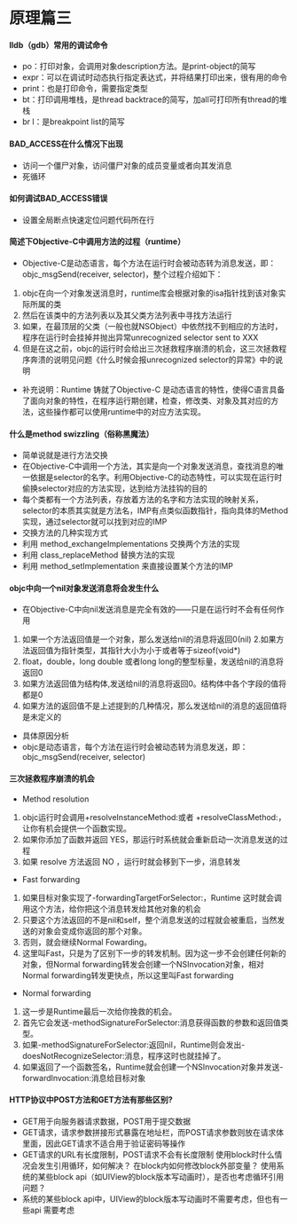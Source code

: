# 原理篇三
#### lldb（gdb）常用的调试命令
* po：打印对象，会调用对象description方法。是print-object的简写
* expr：可以在调试时动态执行指定表达式，并将结果打印出来，很有用的命令
* print：也是打印命令，需要指定类型
* bt：打印调用堆栈，是thread backtrace的简写，加all可打印所有thread的堆栈
* br l：是breakpoint list的简写
#### BAD_ACCESS在什么情况下出现
* 访问一个僵尸对象，访问僵尸对象的成员变量或者向其发消息
* 死循环
#### 如何调试BAD_ACCESS错误
* 设置全局断点快速定位问题代码所在行
#### 简述下Objective-C中调用方法的过程（runtime）
* Objective-C是动态语言，每个方法在运行时会被动态转为消息发送，即：objc_msgSend(receiver, selector)，整个过程介绍如下：
1. objc在向一个对象发送消息时，runtime库会根据对象的isa指针找到该对象实际所属的类
2.  然后在该类中的方法列表以及其父类方法列表中寻找方法运行
3.   如果，在最顶层的父类（一般也就NSObject）中依然找不到相应的方法时，程序在运行时会挂掉并抛出异常unrecognized selector sent to XXX
4.    但是在这之前，objc的运行时会给出三次拯救程序崩溃的机会，这三次拯救程序奔溃的说明见问题《什么时候会报unrecognized selector的异常》中的说明
* 补充说明：Runtime 铸就了Objective-C 是动态语言的特性，使得C语言具备了面向对象的特性，在程序运行期创建，检查，修改类、对象及其对应的方法，这些操作都可以使用runtime中的对应方法实现。
#### 什么是method swizzling（俗称黑魔法）
*  简单说就是进行方法交换
* 在Objective-C中调用一个方法，其实是向一个对象发送消息，查找消息的唯一依据是selector的名字。利用Objective-C的动态特性，可以实现在运行时偷换selector对应的方法实现，达到给方法挂钩的目的
* 每个类都有一个方法列表，存放着方法的名字和方法实现的映射关系，selector的本质其实就是方法名，IMP有点类似函数指针，指向具体的Method实现，通过selector就可以找到对应的IMP
 
* 	交换方法的几种实现方式 
*	利用 method_exchangeImplementations 交换两个方法的实现
*	利用 class_replaceMethod 替换方法的实现
*	利用 method_setImplementation 来直接设置某个方法的IMP 

#### objc中向一个nil对象发送消息将会发生什么
* 在Objective-C中向nil发送消息是完全有效的——只是在运行时不会有任何作用
1. 如果一个方法返回值是一个对象，那么发送给nil的消息将返回0(nil)
2.如果方法返回值为指针类型，其指针大小为小于或者等于sizeof(void*)
3. float，double，long double 或者long long的整型标量，发送给nil的消息将返回0
4.  如果方法返回值为结构体,发送给nil的消息将返回0。结构体中各个字段的值将都是0
5. 如果方法的返回值不是上述提到的几种情况，那么发送给nil的消息的返回值将是未定义的
* 具体原因分析
* objc是动态语言，每个方法在运行时会被动态转为消息发送，即：objc_msgSend(receiver, selector)
#### 三次拯救程序崩溃的机会
* Method resolution
1.  objc运行时会调用+resolveInstanceMethod:或者 +resolveClassMethod:，让你有机会提供一个函数实现。
2.   如果你添加了函数并返回 YES，那运行时系统就会重新启动一次消息发送的过程
3.   如果 resolve 方法返回 NO ，运行时就会移到下一步，消息转发
* Fast forwarding
1.  如果目标对象实现了-forwardingTargetForSelector:，Runtime 这时就会调用这个方法，给你把这个消息转发给其他对象的机会
2. 只要这个方法返回的不是nil和self，整个消息发送的过程就会被重启，当然发送的对象会变成你返回的那个对象。
3. 否则，就会继续Normal Fowarding。
4. 这里叫Fast，只是为了区别下一步的转发机制。因为这一步不会创建任何新的对象，但Normal forwarding转发会创建一个NSInvocation对象，相对Normal forwarding转发更快点，所以这里叫Fast forwarding
* Normal forwarding
1. 这一步是Runtime最后一次给你挽救的机会。
2. 首先它会发送-methodSignatureForSelector:消息获得函数的参数和返回值类型。
3. 如果-methodSignatureForSelector:返回nil，Runtime则会发出-doesNotRecognizeSelector:消息，程序这时也就挂掉了。
4. 如果返回了一个函数签名，Runtime就会创建一个NSInvocation对象并发送-forwardInvocation:消息给目标对象
#### HTTP协议中POST方法和GET方法有那些区别?
* GET用于向服务器请求数据，POST用于提交数据
* GET请求，请求参数拼接形式暴露在地址栏，而POST请求参数则放在请求体里面，因此GET请求不适合用于验证密码等操作
* GET请求的URL有长度限制，POST请求不会有长度限制
使用block时什么情况会发生引用循环，如何解决？
在block内如何修改block外部变量？
使用系统的某些block api（如UIView的block版本写动画时），是否也考虑循环引用问题？
* 系统的某些block api中，UIView的block版本写动画时不需要考虑，但也有一些api 需要考虑